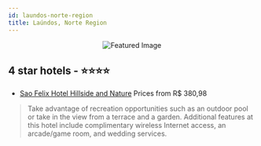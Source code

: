 ```yaml
---
id: laundos-norte-region
title: Laúndos, Norte Region
---
```


<center><img src="https://i.travelapi.com/hotels/2000000/1410000/1404100/1404007/c8a41cdc_z.jpg" alt="Featured Image" /></center>


##  4 star hotels - ⭐️⭐️⭐️⭐️

-    [Sao Felix Hotel Hillside and Nature](https://us.hurb.com/hotels/laundos/sao-felix-hotel-hillside-and-nature-JNP-JP151022?cmp=18055) Prices from R$ 380,98
   > Take advantage of recreation opportunities such as an outdoor pool or take in the view from a terrace and a garden. Additional features at this hotel include complimentary wireless Internet access, an arcade/game room, and wedding services.
